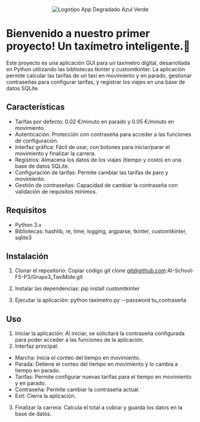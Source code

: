 
<div style="text-align: center;">
  <img src="https://github.com/AI-School-F5-P3/Grupo3_taxi/assets/150898218/63b938ce-ced5-49dd-9fb3-98c3e01184b0" alt="Logotipo App Degradado Azul Verde">
</div>

# Bienvenido a nuestro primer proyecto! Un taxímetro inteligente.🚕
Este proyecto es una aplicación GUI para un taxímetro digital, desarrollada en Python utilizando las bibliotecas tkinter y customtkinter. La aplicación permite calcular las tarifas de un taxi en movimiento y en parado, gestionar contraseñas para configurar tarifas, y registrar los viajes en una base de datos SQLite

## Características
* Tarifas por defecto: 0.02 €/minuto en parado y 0.05 €/minuto en movimiento.
* Autenticación: Protección con contraseña para acceder a las funciones de configuración.
* Interfaz gráfica: Fácil de usar, con botones para iniciar/parar el movimiento y finalizar la carrera.
* Registros: Almacena los datos de los viajes (tiempo y costo) en una base de datos SQLite.
* Configuración de tarifas: Permite cambiar las tarifas de paro y movimiento.
* Gestión de contraseñas: Capacidad de cambiar la contraseña con validación de requisitos mínimos.

## Requisitos
* Python 3.x
* Bibliotecas: hashlib, re, time, logging, argparse, tkinter, customtkinter, sqlite3

## Instalación
1. Clonar el repositorio:
Copiar código
git clone git@github.com:AI-School-F5-P3/Grupo3_TaxiMide.git

2. Instalar las dependencias:
pip install customtkinter

3. Ejecutar la aplicación:
python taximetro.py --password tu_contraseña

## Uso
1. Iniciar la aplicación: Al iniciar, se solicitará la contraseña configurada para poder acceder a las funciones de la aplicación.
2. Interfaz principal:
  * Marcha: Inicia el conteo del tiempo en movimiento.
  * Parada: Detiene el conteo del tiempo en movimiento y lo cambia a tiempo en parado.
  * Tarifas: Permite configurar nuevas tarifas para el tiempo en movimiento y en parado.
  * Contraseña: Permite cambiar la contraseña actual.
  * Exit: Cierra la aplicación.
3. Finalizar la carrera: Calcula el total a cobrar y guarda los datos en la base de datos.

